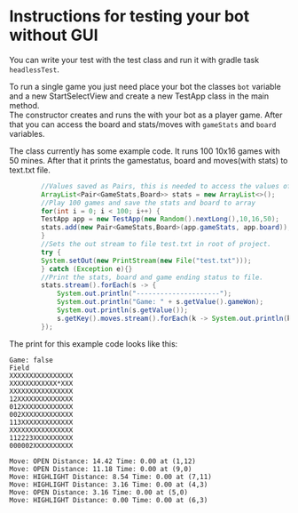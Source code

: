 # Instructions for testing your bot without GUI

You can write your test with the test class and run it with gradle task ``headlessTest``.  

To run a single game you just need place your bot the classes ``bot`` variable and a new StartSelectView and create a new TestApp class in the main method.  
The constructor creates and runs the with your bot as a player game. After that you can access the board and stats/moves with ``gameStats`` and ``board`` variables.  
  
The class currently has some example code. It runs 100 10x16 games with 50 mines. After that it prints the gamestatus, board and moves(with stats) to text.txt file.
```java
        //Values saved as Pairs, this is needed to access the values of both board and gamestats.
        ArrayList<Pair<GameStats,Board>> stats = new ArrayList<>();
        //Play 100 games and save the stats and board to array
        for(int i = 0; i < 100; i++) {
        TestApp app = new TestApp(new Random().nextLong(),10,16,50);
        stats.add(new Pair<GameStats,Board>(app.gameStats, app.board));
        }
        //Sets the out stream to file test.txt in root of project.
        try {
        System.setOut(new PrintStream(new File("test.txt")));
        } catch (Exception e){}
        //Print the stats, board and game ending status to file.
        stats.stream().forEach(s -> {
            System.out.println("---------------------");
            System.out.println("Game: " + s.getValue().gameWon);
            System.out.println(s.getValue());
            s.getKey().moves.stream().forEach(k -> System.out.println(k + " at (" + k.x + "," + k.y + ")"));
        });
```

The print for this example code looks like this:
``` lolcode
Game: false  
Field   
XXXXXXXXXXXXXXXX
XXXXXXXXXXXX*XXX
XXXXXXXXXXXXXXXX
12XXXXXXXXXXXXXX
012XXXXXXXXXXXXX
002XXXXXXXXXXXXX
113XXXXXXXXXXXXX
XXXXXXXXXXXXXXXX
112223XXXXXXXXXX
000002XXXXXXXXXX

Move: OPEN Distance: 14.42 Time: 0.00 at (1,12)
Move: OPEN Distance: 11.18 Time: 0.00 at (9,0)
Move: HIGHLIGHT Distance: 8.54 Time: 0.00 at (7,11)
Move: HIGHLIGHT Distance: 3.16 Time: 0.00 at (4,3)
Move: OPEN Distance: 3.16 Time: 0.00 at (5,0)
Move: HIGHLIGHT Distance: 0.00 Time: 0.00 at (6,3)
```
